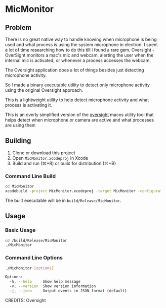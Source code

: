 # MicMonitor

## Problem

There is no great native way to handle knowing when microphone is being used and what process is using the system microphone in electron. I spent a lot of time researching how to do this till I found a rare gem. Oversight - OverSight monitors a mac's mic and webcam, alerting the user when the internal mic is activated, or whenever a process accesses the webcam.

The Oversight application does a lot of things besides just detecting microphone activity.

So I made a binary executable utility to detect only microphone activity using the original Oversight approach.

This is a lightweight utility to help detect microphone activity and what process is activating it.

This is an overly simplified version of the [oversight](https://github.com/objective-see/OverSight) macos utility tool that helps detect when microphone or camera are active and what processes are using them

## Building

1. Clone or download this project
2. Open `MicMonitor.xcodeproj` in Xcode
3. Build and run (⌘+R) or build for distribution (⌘+B)

### Command Line Build

```bash
cd MicMonitor
xcodebuild -project MicMonitor.xcodeproj -target MicMonitor -configuration Release
```

The built executable will be in `build/Release/MicMonitor`.

## Usage

### Basic Usage

```bash
cd /build/Release/MicMonitor
./MicMonitor
```

### Command Line Options

```bash
./MicMonitor [options]

Options:
  -h, --help     Show help message
  -v, --version  Show version information
  -j, --json     Output events in JSON format (default)
```

CREDITS: Oversight
